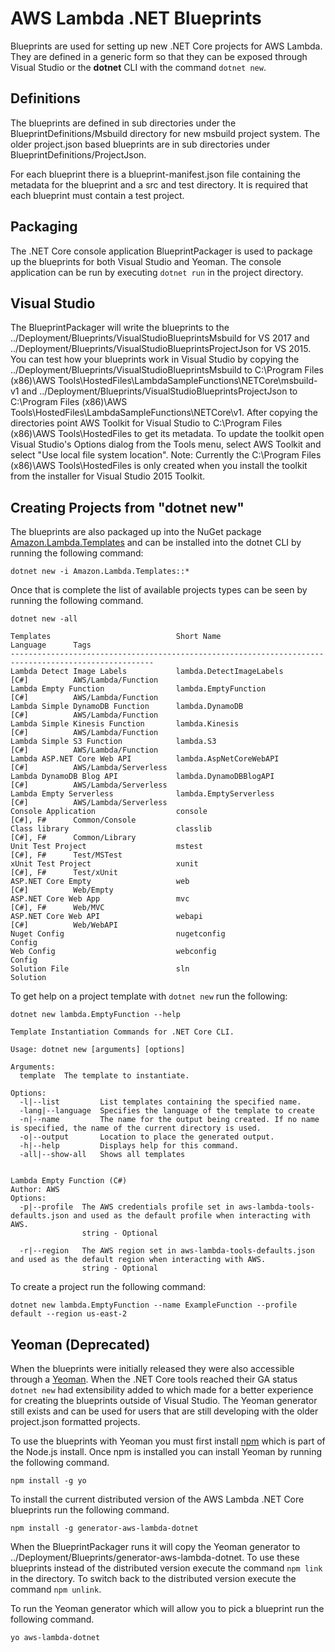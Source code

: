 # AWS Lambda .NET Blueprints

Blueprints are used for setting up new .NET Core projects for AWS Lambda. They are defined in a generic form 
so that they can be exposed through Visual Studio or the **dotnet** CLI with the command `dotnet new`. 


## Definitions

The blueprints are defined in sub directories under the BlueprintDefinitions/Msbuild directory for new msbuild project system. 
The older project.json based blueprints are in sub directories under BlueprintDefinitions/ProjectJson.

For each blueprint there is a blueprint-manifest.json file containing the metadata for the blueprint and a src and test directory.
It is required that each blueprint must contain a test project.

## Packaging

The .NET Core console application BlueprintPackager is used to package up the blueprints for both Visual Studio and Yeoman.
The console application can be run by executing `dotnet run` in the project directory.

## Visual Studio

The BlueprintPackager will write the blueprints to the ../Deployment/Blueprints/VisualStudioBlueprintsMsbuild for VS 2017 
and  ../Deployment/Blueprints/VisualStudioBlueprintsProjectJson for VS 2015.
You can test how your blueprints work in Visual Studio by copying the 
../Deployment/Blueprints/VisualStudioBlueprintsMsbuild to C:\Program Files (x86)\AWS Tools\HostedFiles\LambdaSampleFunctions\NETCore\msbuild-v1
and 
../Deployment/Blueprints/VisualStudioBlueprintsProjectJson to C:\Program Files (x86)\AWS Tools\HostedFiles\LambdaSampleFunctions\NETCore\v1.
After copying the directories point AWS Toolkit for Visual Studio to C:\Program Files (x86)\AWS Tools\HostedFiles
to get its metadata. To update the toolkit open Visual Studio's Options dialog from the Tools menu, select AWS Toolkit and select 
"Use local file system location". Note: Currently the C:\Program Files (x86)\AWS Tools\HostedFiles is only created when you
install the toolkit from the installer for Visual Studio 2015 Toolkit.

## Creating Projects from "dotnet new"

The blueprints are also packaged up into the NuGet package [Amazon.Lambda.Templates](https://www.nuget.org/packages/Amazon.Lambda.Templates/)
and can be installed into the dotnet CLI by running the following command:

`dotnet new -i Amazon.Lambda.Templates::*`

Once that is complete the list of available projects types can be seen by running the following command.

`dotnet new -all`

```
Templates                            Short Name                    Language      Tags
------------------------------------------------------------------------------------------------------
Lambda Detect Image Labels           lambda.DetectImageLabels      [C#]          AWS/Lambda/Function
Lambda Empty Function                lambda.EmptyFunction          [C#]          AWS/Lambda/Function
Lambda Simple DynamoDB Function      lambda.DynamoDB               [C#]          AWS/Lambda/Function
Lambda Simple Kinesis Function       lambda.Kinesis                [C#]          AWS/Lambda/Function
Lambda Simple S3 Function            lambda.S3                     [C#]          AWS/Lambda/Function
Lambda ASP.NET Core Web API          lambda.AspNetCoreWebAPI       [C#]          AWS/Lambda/Serverless
Lambda DynamoDB Blog API             lambda.DynamoDBBlogAPI        [C#]          AWS/Lambda/Serverless
Lambda Empty Serverless              lambda.EmptyServerless        [C#]          AWS/Lambda/Serverless
Console Application                  console                       [C#], F#      Common/Console
Class library                        classlib                      [C#], F#      Common/Library
Unit Test Project                    mstest                        [C#], F#      Test/MSTest
xUnit Test Project                   xunit                         [C#], F#      Test/xUnit
ASP.NET Core Empty                   web                           [C#]          Web/Empty
ASP.NET Core Web App                 mvc                           [C#], F#      Web/MVC
ASP.NET Core Web API                 webapi                        [C#]          Web/WebAPI
Nuget Config                         nugetconfig                                 Config
Web Config                           webconfig                                   Config
Solution File                        sln                                         Solution
```

To get help on a project template with `dotnet new` run the following:

`dotnet new lambda.EmptyFunction --help`

```
Template Instantiation Commands for .NET Core CLI.

Usage: dotnet new [arguments] [options]

Arguments:
  template  The template to instantiate.

Options:
  -l|--list         List templates containing the specified name.
  -lang|--language  Specifies the language of the template to create
  -n|--name         The name for the output being created. If no name is specified, the name of the current directory is used.
  -o|--output       Location to place the generated output.
  -h|--help         Displays help for this command.
  -all|--show-all   Shows all templates


Lambda Empty Function (C#)
Author: AWS
Options:
  -p|--profile  The AWS credentials profile set in aws-lambda-tools-defaults.json and used as the default profile when interacting with AWS.
                string - Optional

  -r|--region   The AWS region set in aws-lambda-tools-defaults.json and used as the default region when interacting with AWS.
                string - Optional
```

To create a project run the following command:

```
dotnet new lambda.EmptyFunction --name ExampleFunction --profile default --region us-east-2
```


## Yeoman (Deprecated)

When the blueprints were initially released they were also accessible through a [Yeoman](http://yeoman.io/). 
When the .NET Core tools reached their GA status `dotnet new` had extensibility added to which made for a 
better experience for creating the blueprints outside of Visual Studio. The Yeoman generator still exists and 
can be used for users that are still developing with the older project.json formatted projects.


To use the blueprints with Yeoman you must first install [npm](https://nodejs.org/en/) which is part of the Node.js 
install. Once npm is installed you can install Yeoman by running the following command.

```
npm install -g yo
```

To install the current distributed version of the AWS Lambda .NET Core blueprints run the following command.

```
npm install -g generator-aws-lambda-dotnet
```

When the BlueprintPackager runs it will copy the Yeoman generator to ../Deployment/Blueprints/generator-aws-lambda-dotnet.
To use these blueprints instead of the distributed version execute the command `npm link` in the directory. To switch 
back to the distributed version execute the command `npm unlink`.

To run the Yeoman generator which will allow you to pick a blueprint run the following command.
```
yo aws-lambda-dotnet
```